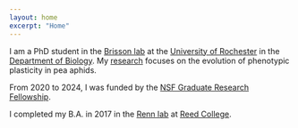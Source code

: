 ```yaml
---
layout: home
excerpt: "Home"
---
```


I am a PhD student in the [Brisson lab](https://www.brissonlab.org/) at the [University of Rochester](https://www.rochester.edu/) in the [Department of Biology](https://www.sas.rochester.edu/bio/). My [research](/research/) focuses on the evolution of phenotypic plasticity in pea aphids.

From 2020 to 2024, I was funded by the [NSF Graduate Research Fellowship](https://www.nsfgrfp.org/).

I completed my B.A. in 2017 in the [Renn lab](https://www.reed.edu/biology/renn/) at [Reed College](https://www.reed.edu/).
